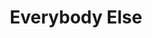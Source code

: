 ---
ee_id: '62'
site: '1'
type: '2'
url: 2009-040-everybody-else
title: Everybody Else
year: '2009'
display_year: '2009'
medium: 'Intro for Digital Folklore Book. '
dims: ''
pitch: "​Txt about digital folklore."
ps: ''
live_url: " http://digitalfolklore.org/"
related: ''
youtube: ''
related_code: ''
imgs: Everybody-Else-2009-040-Full-1-Database-IH.jpg
subheading: ''
download: ''
add_credit: ''
commission: ''
layout: things-i-made
---